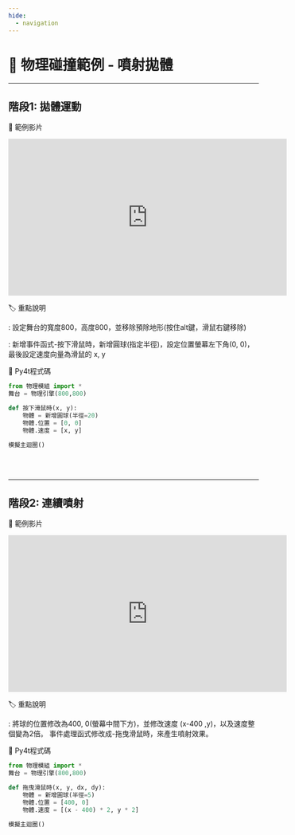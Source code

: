 ```yaml
---
hide:
  - navigation
---
```


# 🔰 物理碰撞範例 - 噴射拋體

--------------

## 階段1: 拋體運動


🎦 範例影片

<iframe width="560" height="315" src="https://www.youtube.com/embed/UgJ6ed8H03Q?start=2&amp;end=192" frameborder="0" allow="accelerometer; autoplay; encrypted-media; gyroscope; picture-in-picture" allowfullscreen></iframe>


🏷️ 重點說明

: 設定舞台的寬度800，高度800，並移除預除地形(按住alt鍵，滑鼠右鍵移除)

: 新增事件函式-按下滑鼠時，新增圓球(指定半徑)，設定位置螢幕左下角(0, 0)，最後設定速度向量為滑鼠的 x, y

📄 Py4t程式碼

```python
from 物理模組 import *
舞台 = 物理引擎(800,800)

def 按下滑鼠時(x, y):
    物體 = 新增圓球(半徑=20)
    物體.位置 = [0, 0]
    物體.速度 = [x, y]

模擬主迴圈()
```

<br/><br/>

--------------

## 階段2: 連續噴射


🎦 範例影片

<iframe width="560" height="315" src="https://www.youtube.com/embed/UgJ6ed8H03Q?start=193&amp;end=383" frameborder="0" allow="accelerometer; autoplay; encrypted-media; gyroscope; picture-in-picture" allowfullscreen></iframe>


🏷️ 重點說明

: 將球的位置修改為400, 0(螢幕中間下方)，並修改速度 (x-400 ,y)，以及速度整個變為2倍。
事件處理函式修改成-拖曳滑鼠時，來產生噴射效果。


📄 Py4t程式碼

```python
from 物理模組 import *
舞台 = 物理引擎(800,800)

def 拖曳滑鼠時(x, y, dx, dy):
    物體 = 新增圓球(半徑=5)
    物體.位置 = [400, 0]
    物體.速度 = [(x - 400) * 2, y * 2]
    
模擬主迴圈()

```

<br/><br/>

